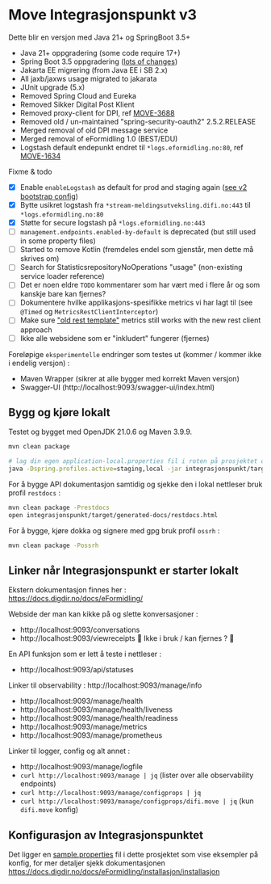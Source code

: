 # Move Integrasjonspunkt v3

Dette blir en versjon med Java 21+ og SpringBoot 3.5+

- Java 21+ oppgradering (some code require 17+)
- Spring Boot 3.5 oppgradering ([lots of changes](https://github.com/spring-projects/spring-boot/wiki/Spring-Boot-3.4-Release-Notes))
- Jakarta EE migrering (from Java EE i SB 2.x)
- All jaxb/jaxws usage migrated to jakarata
- JUnit upgrade (5.x)
- Removed Spring Cloud and Eureka
- Removed Sikker Digital Post Klient
- Removed proxy-client for DPI, ref [MOVE-3688](https://digdir.atlassian.net/browse/MOVE-3688)
- Removed old / un-maintained "spring-security-oauth2" 2.5.2.RELEASE
- Merged removal of old DPI message service
- Merged removal of eFormidling 1.0 (BEST/EDU)
- Logstash default endepunkt endret til `*logs.eformidling.no:80`, ref [MOVE-1634](https://digdir.atlassian.net/browse/MOVE-1634)

Fixme & todo
- [x] Enable `enableLogstash` as default for prod and staging again ([see v2 bootstrap config](https://github.com/felleslosninger/efm-integrasjonspunkt/blob/main/integrasjonspunkt/src/main/resources/config/bootstrap.yml))
- [x] Bytte usikret logstash fra `*stream-meldingsutveksling.difi.no:443` til `*logs.eformidling.no:80`
- [x] Støtte for secure logstash på `*logs.eformidling.no:443`
- [ ] `management.endpoints.enabled-by-default` is deprecated (but still used in some property files)
- [ ] Started to remove Kotlin (fremdeles endel som gjenstår, men dette må skrives om)
- [ ] Search for StatisticsrepositoryNoOperations "usage" (non-existing service loader reference)
- [ ] Det er noen eldre `TODO` kommentarer som har vært med i flere år og som kanskje bare kan fjernes?
- [ ] Dokumentere hvilke applikasjons-spesifikke metrics vi har lagt til (see `@Timed` og `MetricsRestClientInterceptor`)
- [ ] Make sure ["old rest template"](https://digdir.atlassian.net/browse/MOVE-2438) metrics still works with the new rest client approach
- [ ] Ikke alle websidene som er "inkludert" fungerer (fjernes)

Foreløpige `eksperimentelle` endringer som testes ut (kommer / kommer ikke i endelig versjon) :
- Maven Wrapper (sikrer at alle bygger med korrekt Maven versjon)
- Swagger-UI (http://localhost:9093/swagger-ui/index.html)

## Bygg og kjøre lokalt 
Testet og bygget med OpenJDK 21.0.6 og Maven 3.9.9.

```bash
mvn clean package

# lag din egen application-local.properties fil i roten på prosjektet og start staging + din locale på toppen 
java -Dspring.profiles.active=staging,local -jar integrasjonspunkt/target/integrasjonspunkt.jar
```

For å bygge API dokumentasjon samtidig og sjekke den i lokal nettleser bruk profil `restdocs` :
```bash
mvn clean package -Prestdocs
open integrasjonspunkt/target/generated-docs/restdocs.html
```

For å bygge, kjøre dokka og signere med gpg bruk profil `ossrh` :
```bash
mvn clean package -Possrh
```

## Linker når Integrasjonspunkt er starter lokalt
Ekstern dokumentasjon finnes her : https://docs.digdir.no/docs/eFormidling/

Webside der man kan kikke på og slette konversasjoner :
- http://localhost:9093/conversations
- http://localhost:9093/viewreceipts  🚨 Ikke i bruk / kan fjernes ? 🚨

En API funksjon som er lett å teste i nettleser :
- http://localhost:9093/api/statuses

Linker til observability :
  http://localhost:9093/manage/info
- http://localhost:9093/manage/health
- http://localhost:9093/manage/health/liveness
- http://localhost:9093/manage/health/readiness
- http://localhost:9093/manage/metrics
- http://localhost:9093/manage/prometheus

Linker til logger, config og alt annet :
- http://localhost:9093/manage/logfile
- `curl http://localhost:9093/manage | jq` (lister over alle observability endpoints)
- `curl http://localhost:9093/manage/configprops | jq`
- `curl http://localhost:9093/manage/configprops/difi.move | jq` (kun `difi.move` konfig)

## Konfigurasjon av Integrasjonspunktet
Det ligger en [sample.properties](integrasjonspunkt-local.sample.properties) fil i dette prosjektet som vise eksempler på konfig,
for mer detaljer sjekk dokumentasjonen https://docs.digdir.no/docs/eFormidling/installasjon/installasjon
